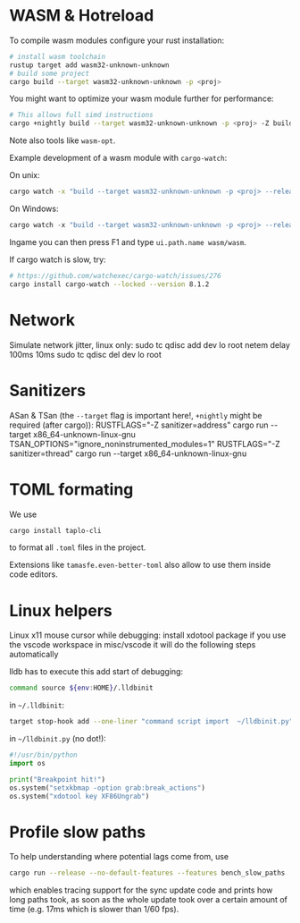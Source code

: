 # WASM & Hotreload

To compile wasm modules configure your rust installation:

```bash
# install wasm toolchain
rustup target add wasm32-unknown-unknown
# build some project
cargo build --target wasm32-unknown-unknown -p <proj>
```

You might want to optimize your wasm module further for performance:

```bash
# This allows full simd instructions
cargo +nightly build --target wasm32-unknown-unknown -p <proj> -Z build-std=panic_abort,std
```

Note also tools like `wasm-opt`.

Example development of a wasm module with `cargo-watch`:

On unix:

```bash
cargo watch -x "build --target wasm32-unknown-unknown -p <proj> --release" -s "mv target/wasm32-unknown-unknown/release/<name>.wasm ~/.config/<ddnet-rs>/mods/ui/wasm/wasm.wasm"
```

On Windows:

```powershell
cargo watch -x "build --target wasm32-unknown-unknown -p <proj> --release" -s "xcopy target\wasm32-unknown-unknown\release\<name>.wasm env:AppData\DDNet\config\mods\ui\wasm\wasm.wasm /Y"
```

Ingame you can then press F1 and type `ui.path.name wasm/wasm`.

If cargo watch is slow, try:

```bash
# https://github.com/watchexec/cargo-watch/issues/276
cargo install cargo-watch --locked --version 8.1.2
```

# Network

Simulate network jitter, linux only:
sudo tc qdisc add dev lo root netem delay 100ms 10ms 
sudo tc qdisc del dev lo root

# Sanitizers

ASan & TSan (the `--target` flag is important here!, `+nightly` might be required (after cargo)):
RUSTFLAGS="-Z sanitizer=address" cargo run --target x86_64-unknown-linux-gnu
TSAN_OPTIONS="ignore_noninstrumented_modules=1" RUSTFLAGS="-Z sanitizer=thread" cargo run --target x86_64-unknown-linux-gnu

# TOML formating

We use

```bash
cargo install taplo-cli
```

to format all `.toml` files in the project.

Extensions like `tamasfe.even-better-toml` also allow to use them inside code editors.

# Linux helpers

Linux x11 mouse cursor while debugging:
install xdotool package
if you use the vscode workspace in misc/vscode it will do the following steps automatically

lldb has to execute this add start of debugging:

```bash
command source ${env:HOME}/.lldbinit
```

in `~/.lldbinit`:

```bash
target stop-hook add --one-liner "command script import  ~/lldbinit.py"
```

in `~/lldbinit.py` (no dot!):

```python
#!/usr/bin/python
import os

print("Breakpoint hit!")
os.system("setxkbmap -option grab:break_actions")
os.system("xdotool key XF86Ungrab")
```

# Profile slow paths

To help understanding where potential lags come from, use

```bash
cargo run --release --no-default-features --features bench_slow_paths
```

which enables tracing support for the sync update code and prints how long paths took,
as soon as the whole update took over a certain amount of time (e.g. 17ms which is slower than 1/60 fps).
